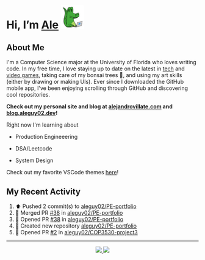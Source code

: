 <!---
Credit to @wei and @AlexanderWangY for inspiration
--->

<p>
  <h1>
    Hi, I’m <a href="https://github.com/aleguy02">Ale</a>
    <img src="public/images/gator.png" width="60">
  </h1>
<p/>

<h2>About Me</h2>

I'm a Computer Science major at the University of Florida who loves writing code.
In my free time, I love staying up to date on the latest in <a href="https://techcrunch.com/" target="_blank">tech</a> 
and <a href="https://www.youtube.com/c/SkillUp" target="_blank">video games</a>, 
taking care of my bonsai trees 🌱, 
and using my art skills (either by drawing or making UIs).
Ever since I downloaded the GitHub mobile app, I’ve been enjoying scrolling through GitHub and discovering cool repositories.

**Check out my personal site and blog at [alejandrovillate.com](https://alejandrovillate.com) and [blog.aleguy02.dev](https://blog.aleguy02.dev)!**


Right now I'm learning about
- Production Engineeering
- DSA/Leetcode
- System Design

  <!--- TODO: add button to follow profile here --->

Check out my favorite VSCode themes <a href="https://github.com/aleguy02/aleguy02/tree/main/config-files/VS%20Code/themes">here</a>!

<h2>My Recent Activity</h2>

<!--START_SECTION:activity-->
1. ⬆️ Pushed 2 commit(s) to [aleguy02/PE-portfolio](https://github.com/aleguy02/PE-portfolio)
2. 🎉 Merged PR [#38](https://github.com/aleguy02/PE-portfolio/pull/38) in [aleguy02/PE-portfolio](https://github.com/aleguy02/PE-portfolio)
3. 💪 Opened PR [#38](https://github.com/aleguy02/PE-portfolio/pull/38) in [aleguy02/PE-portfolio](https://github.com/aleguy02/PE-portfolio)
4. 📔 Created new repository [aleguy02/PE-portfolio](https://github.com/aleguy02/PE-portfolio)
5. 💪 Opened PR [#2](https://github.com/aleguy02/COP3530-project3/pull/2) in [aleguy02/COP3530-project3](https://github.com/aleguy02/COP3530-project3)
<!--END_SECTION:activity-->


-----
<p align="center">
  <a href="https://github.com/aleguy02">
    <img src="https://img.shields.io/badge/github-@aleguy02-211F1F?logo=github&logoColor=white&style=flat-square" />
  </a>
  <a href="https://www.linkedin.com/in/alejandrovillate1/">
    <img src="https://img.shields.io/badge/linkedin-Alejandro_Villate-0072B1?logo=linkedin&style=flat-square" />
  </a>
</p>
